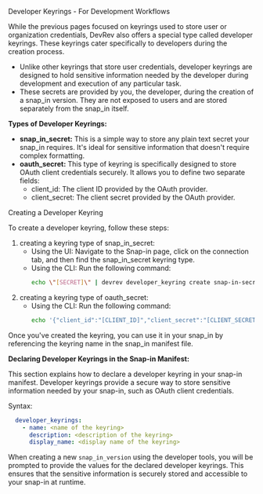 Developer Keyrings - For Development Workflows

While the previous pages focused on keyrings used to store user or organization credentials, DevRev also offers a special type called developer keyrings. These keyrings cater specifically to developers during the creation process.

* Unlike other keyrings that store user credentials, developer keyrings are designed to hold sensitive information needed by the developer during development and execution of any particular task.
* These secrets are provided by you, the developer, during the creation of a snap_in version. They are not exposed to users and are stored separately from the snap_in itself.

**Types of Developer Keyrings:**

* **snap_in_secret:** This is a simple way to store any plain text secret your snap_in requires. It's ideal for sensitive information that doesn't require complex formatting.
* **oauth_secret:** This type of keyring is specifically designed to store OAuth client credentials securely. It allows you to define two separate fields:
  * client_id: The client ID provided by the OAuth provider.
  * client_secret: The client secret provided by the OAuth provider.

Creating a Developer Keyring

To create a developer keyring, follow these steps:

1. creating a keyring type of snap_in_secret:
   * Using the UI:
     Navigate to the Snap-in page, click on the connection tab, and then find the snap_in_secret keyring type.
   * Using the CLI:
     Run the following command:
     ```bash
     echo \"[SECRET]\" | devrev developer_keyring create snap-in-secret <name of the keyring>
     ```
2. creating a keyring type of oauth_secret:
    * Using the CLI:
      Run the following command:
      ```bash
      echo '{"client_id":"[CLIENT_ID]","client_secret":"[CLIENT_SECRET]"}' | devrev developer_keyring create oauth-secret <NAME>
      ```
Once you've created the keyring, you can use it in your snap_in by referencing the keyring name in the snap_in manifest file.

**Declaring Developer Keyrings in the Snap-in Manifest:**

This section explains how to declare a developer keyring in your snap-in manifest. Developer keyrings provide a secure way to store sensitive information needed by your snap-in, such as OAuth client credentials.

Syntax:
```yaml
  developer_keyrings:
    - name: <name of the keyring>
      description: <description of the keyring>
      display_name: <display name of the keyring>
```

When creating a new `snap_in_version` using the developer tools, you will be prompted to provide the values for the declared developer keyrings. This ensures that the sensitive information is securely stored and accessible to your snap-in at runtime.
